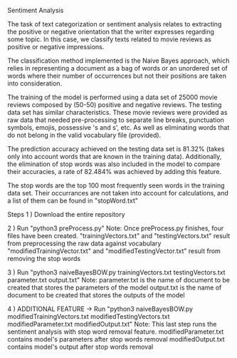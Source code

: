 Sentiment Analysis 

The task of text categorization or sentiment analysis relates to extracting 
the positive or negative orientation that the writer expresses regarding 
some topic. In this case, we classify texts related to movie reviews as positive 
or negative impressions.

The classification method implemented is the Naive Bayes approach, which relies in
representing a document as a bag of words or an unordered set of words where their 
number of occurrences but not their positions are taken into consideration. 

The training of the model is performed using a data set of 25000 movie reviews composed
by (50-50) positive and negative reviews. The testing data set has similar characteristics.
These movie reviews were provided as raw data that needed pre-processing to separate line breaks,
punctuation symbols, emojis, possessive 's and s', etc. As well as eliminating words 
that do not belong in the valid vocabulary file (provided). 

The prediction accuracy achieved on the testing data set is 81.32% (takes only into account words 
that are known in the training data). Additionally, the elimination of stop words was also included 
in the model to compare their accuracies, a rate of 82.484% was achieved by adding this feature.

The stop words are the top 100 most frequently seen words in the training data set. Their occurrances
are not taken into account for calculations, and a list of them can be found in "stopWord.txt"

Steps
1 ) Download the entire repository

2 ) Run "python3 preProcess.py"
    Note: Once preProcess.py finishes, four files have been created.
          "trainingVectors.txt" and "testingVectors.txt" result from preprocessing the raw data against vocabulary
          "modifiedTrainingVector.txt" and "modifiedTestingVector.txt" result from removing the stop words

3 ) Run "python3 naiveBayesBOW.py trainingVectors.txt testingVectors.txt parameter.txt output.txt"
    Note: parameter.txt is the name of document to be created that stores the parameters of the model
          output.txt is the name of document to be created that stores the outputs of the model

4 ) ADDITIONAL FEATURE -> Run "python3 naiveBayesBOW.py modifiedTrainingVectors.txt modifiedTestingVectors.txt modifiedParameter.txt modifiedOutput.txt"
    Note: This last step runs the sentiment analysis with stop word removal feature. 
          modifiedParameter.txt contains model's parameters after stop words removal
          modifiedOutput.txt contains model's output after stop words removal
